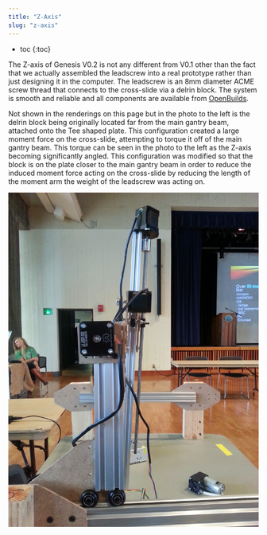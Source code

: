 ```yaml
---
title: "Z-Axis"
slug: "z-axis"
---
```


* toc
{:toc}

The Z-axis of Genesis V0.2 is not any different from V0.1 other than the fact that we actually assembled the leadscrew into a real prototype rather than just designing it in the computer. The leadscrew is an 8mm diameter ACME screw thread that connects to the cross-slide via a delrin block. The system is smooth and reliable and all components are available from [OpenBuilds](http://openbuildspartstore.com).

Not shown in the renderings on this page but in the photo to the left is the delrin block being originally located far from the main gantry beam, attached onto the Tee shaped plate. This configuration created a large moment force on the cross-slide, attempting to torque it off of the main gantry beam. This torque can be seen in the photo to the left as the Z-axis becoming significantly angled. This configuration was modified so that the block is on the plate closer to the main gantry beam in order to reduce the induced moment force acting on the cross-slide by reducing the length of the moment arm the weight of the leadscrew was acting on.

![GenesisV3leadscrewMoment.jpg](_images/GenesisV3leadscrewMoment.jpg)

